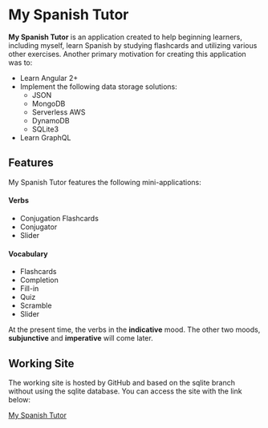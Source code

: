 # My Spanish Tutor

**My Spanish Tutor** is an application created to help beginning learners, including myself, learn Spanish by studying flashcards and utilizing various other exercises. Another primary motivation for creating this application was to:

* Learn Angular 2+
* Implement the following data storage solutions:
	* JSON
	* MongoDB
	* Serverless AWS
	* DynamoDB
	* SQLite3
* Learn GraphQL


## Features

My Spanish Tutor features the following mini-applications:

#### Verbs
* Conjugation Flashcards
* Conjugator
* Slider

#### Vocabulary
* Flashcards
* Completion
* Fill-in
* Quiz
* Scramble
* Slider

At the present time, the verbs in the **indicative** mood. The other two moods, **subjunctive** and **imperative** will come later.

 ## Working Site
 
 The working site is hosted by GitHub and based on the sqlite branch without using the sqlite database. You can access the site with the link below:
 
 [My Spanish Tutor](https://deryx.github.io/spanish-tutor-2/ "My Spanish Tutor")

